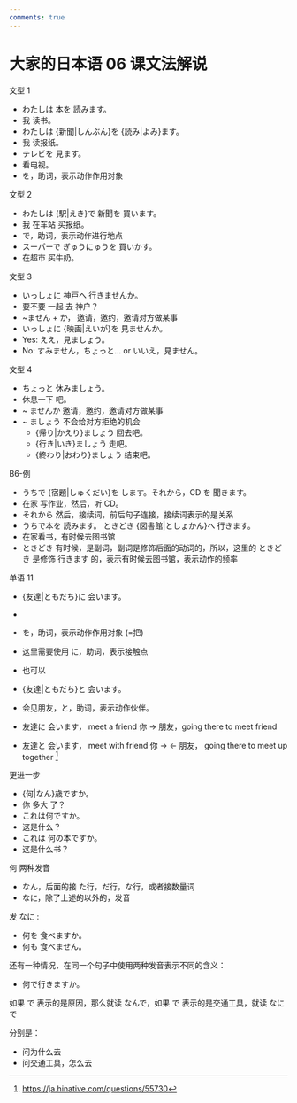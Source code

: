 ```yaml
---
comments: true
---
```


# 大家的日本语 06 课文法解说

文型 1

- わたしは 本を 読みます。
- 我 读书。
- わたしは {新聞|しんぶん}を {読み|よみ}ます。
- 我 读报纸。
- テレビを 見ます。
- 看电视。
- を，助词，表示动作作用对象

文型 2

- わたしは {駅|えき}で 新聞を 買います。
- 我 在车站 买报纸。
- で，助词，表示动作进行地点
- スーパーで ぎゅうにゅうを 買いかす。
- 在超市 买牛奶。

文型 3

- いっしょに 神戸へ 行きませんか。
- 要不要 一起 去 神户？
- ~ません + か， 邀请，邀约，邀请对方做某事
- いっしょに {映画|えいが}を 見ませんか。
- Yes: ええ，見ましょう。
- No: すみません，ちょっと... or     いいえ，見ません。

文型 4

- ちょっと 休みましょう。
- 休息一下 吧。
- ~ ませんか   邀请，邀约，邀请对方做某事
- ~ ましょう   不会给对方拒绝的机会
  - {帰り|かえり}ましょう  回去吧。
  - {行き|いき}ましょう   走吧。
  - {終わり|おわり}ましょう   结束吧。


B6-例

- うちで {宿題|しゅくだい}を します。それから，CD を 聞きます。
- 在家 写作业，然后，听 CD。
- それから 然后，接续词，前后句子连接，接续词表示的是关系
- うちで本を 読みます。 ときどき {図書館|としょかん}へ 行きます。
- 在家看书，有时候去图书馆
- ときどき 有时候，是副词，副词是修饰后面的动词的，所以，这里的 ときどき 是修饰 行きます 的，表示有时候去图书馆，表示动作的频率

单语 11

- {友達|ともだち}に 会います。
- 
- を，助词，表示动作作用对象 (=把)
- 这里需要使用 に，助词，表示接触点
- 也可以
- {友達|ともだち}と 会います。
- 会见朋友，と，助词，表示动作伙伴。

- 友達に 会います， meet a friend  你 -> 朋友，going there to meet friend
- 友達と 会います， meet with friend  你 -> <- 朋友， going there to meet up together [^1]

[^1]: <https://ja.hinative.com/questions/55730>

更进一步

- {何|なん}歳ですか。
- 你 多大 了？
- これは何ですか。
- 这是什么？
- これは 何の本ですか。
- 这是什么书？

何 两种发音

- なん，后面的接 た行，だ行，な行，或者接数量词
- なに，除了上述的以外的，发音

发 なに :

- 何を 食べますか。
- 何も 食べません。

还有一种情况，在同一个句子中使用两种发音表示不同的含义：

- 何で行きますか。

如果 で 表示的是原因，那么就读 なんで，如果 で 表示的是交通工具，就读 なにで

分别是：

- 问为什么去
- 问交通工具，怎么去

